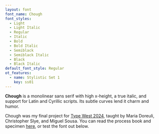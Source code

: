```yaml
---
layout: font
font_name: Chough
font_styles:
  - Light
  - Light Italic
  - Regular
  - Italic
  - Bold
  - Bold Italic
  - Semiblack
  - Semiblack Italic
  - Black
  - Black Italic
default_font_style: Regular
ot_features:
  - name: Stylistic Set 1
    key: ss01
---
```


**Chough** is a monolinear sans serif with high x-height, a true italic, and support for Latin and Cyrillic scripts. Its subtle curves lend it charm and humor.

Chough was my final project for
[Type West 2024](https://typewest.letterformarchive.org/2024/), taught by Maria Doreuli, Christopher Slye, and Miguel Sousa. You can read the process book and specimen
[here](/assets/pdf/Chough-Book.pdf),
or test the font out below.
